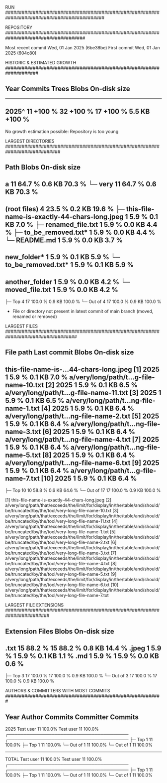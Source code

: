 
RUN ############################################################################################


REPOSITORY #####################################################################################

Most recent commit         Wed, 01 Jan 2025 (6be38be)
First commit               Wed, 01 Jan 2025 (604c80)

HISTORIC & ESTIMATED GROWTH ####################################################################

Year        Commits                  Trees                  Blobs           On-disk size
------------------------------------------------------------------------------------------------
------------------------------------------------------------------------------------------------
2025^            11  +100 %             32  +100 %             17  +100 %         5.5 KB  +100 %
------------------------------------------------------------------------------------------------
No growth estimation possible: Repository is too young

LARGEST DIRECTORIES ############################################################################

Path                                                        Blobs           On-disk size
------------------------------------------------------------------------------------------------
a                                                              11  64.7 %         0.6 KB  70.3 %
└─ very                                                        11  64.7 %         0.6 KB  70.3 %
------------------------------------------------------------------------------------------------
(root files)                                                    4  23.5 %         0.2 KB  19.6 %
├─ this-file-name-is-exactly-44-chars-long.jpeg                 1   5.9 %         0.1 KB   7.0 %
├─ renamed_file.txt                                             1   5.9 %         0.0 KB   4.4 %
├─ to_be_removed.txt*                                           1   5.9 %         0.0 KB   4.4 %
└─ README.md                                                    1   5.9 %         0.0 KB   3.7 %
------------------------------------------------------------------------------------------------
new_folder*                                                     1   5.9 %         0.1 KB   5.9 %
└─ to_be_removed.txt*                                           1   5.9 %         0.1 KB   5.9 %
------------------------------------------------------------------------------------------------
another_folder                                                  1   5.9 %         0.0 KB   4.2 %
└─ moved_file.txt                                               1   5.9 %         0.0 KB   4.2 %
------------------------------------------------------------------------------------------------
├─ Top 4                                                       17 100.0 %         0.9 KB 100.0 %
└─ Out of 4                                                    17 100.0 %         0.9 KB 100.0 %

* File or directory not present in latest commit of main branch (moved, renamed or removed)

LARGEST FILES ##################################################################################

File path                              Last commit          Blobs           On-disk size
------------------------------------------------------------------------------------------------
this-file-name-is-...44-chars-long.jpeg [1]   2025              1   5.9 %         0.1 KB   7.0 %
a/very/long/path/t...g-file-name-10.txt [2]   2025              1   5.9 %         0.1 KB   6.5 %
a/very/long/path/t...g-file-name-11.txt [3]   2025              1   5.9 %         0.1 KB   6.5 %
a/very/long/path/t...ng-file-name-1.txt [4]   2025              1   5.9 %         0.1 KB   6.4 %
a/very/long/path/t...ng-file-name-2.txt [5]   2025              1   5.9 %         0.1 KB   6.4 %
a/very/long/path/t...ng-file-name-3.txt [6]   2025              1   5.9 %         0.1 KB   6.4 %
a/very/long/path/t...ng-file-name-4.txt [7]   2025              1   5.9 %         0.1 KB   6.4 %
a/very/long/path/t...ng-file-name-5.txt [8]   2025              1   5.9 %         0.1 KB   6.4 %
a/very/long/path/t...ng-file-name-6.txt [9]   2025              1   5.9 %         0.1 KB   6.4 %
a/very/long/path/t...g-file-name-7.txt [10]   2025              1   5.9 %         0.1 KB   6.4 %
------------------------------------------------------------------------------------------------
├─ Top 10                                                      10  58.8 %         0.6 KB  64.6 %
└─ Out of 17                                                   17 100.0 %         0.9 KB 100.0 %

[1] this-file-name-is-exactly-44-chars-long.jpeg
[2] a/very/long/path/that/exceeds/the/limit/for/display/in/the/table/and/should/be/truncated/by/the/tool/very-long-file-name-10.txt
[3] a/very/long/path/that/exceeds/the/limit/for/display/in/the/table/and/should/be/truncated/by/the/tool/very-long-file-name-11.txt
[4] a/very/long/path/that/exceeds/the/limit/for/display/in/the/table/and/should/be/truncated/by/the/tool/very-long-file-name-1.txt
[5] a/very/long/path/that/exceeds/the/limit/for/display/in/the/table/and/should/be/truncated/by/the/tool/very-long-file-name-2.txt
[6] a/very/long/path/that/exceeds/the/limit/for/display/in/the/table/and/should/be/truncated/by/the/tool/very-long-file-name-3.txt
[7] a/very/long/path/that/exceeds/the/limit/for/display/in/the/table/and/should/be/truncated/by/the/tool/very-long-file-name-4.txt
[8] a/very/long/path/that/exceeds/the/limit/for/display/in/the/table/and/should/be/truncated/by/the/tool/very-long-file-name-5.txt
[9] a/very/long/path/that/exceeds/the/limit/for/display/in/the/table/and/should/be/truncated/by/the/tool/very-long-file-name-6.txt
[10] a/very/long/path/that/exceeds/the/limit/for/display/in/the/table/and/should/be/truncated/by/the/tool/very-long-file-name-7.txt

LARGEST FILE EXTENSIONS ########################################################################

Extension                            Files                  Blobs           On-disk size
------------------------------------------------------------------------------------------------
.txt                                    15  88.2 %             15  88.2 %         0.8 KB  14.4 %
.jpeg                                    1   5.9 %              1   5.9 %         0.1 KB   1.1 %
.md                                      1   5.9 %              1   5.9 %         0.0 KB   0.6 %
------------------------------------------------------------------------------------------------
├─ Top 3                                17 100.0 %             17 100.0 %         0.9 KB 100.0 %
└─ Out of 3                             17 100.0 %             17 100.0 %         0.9 KB 100.0 %

AUTHORS & COMMITTERS WITH MOST COMMITS #########################################################

Year    Author                   Commits                Committer                Commits
------------------------------------------------------------------------------------------------

2025    Test user                     11  100.0%        Test user                     11  100.0%
        ┌───────────────────────────────────────        ┌───────────────────────────────────────
        ├─ Top 1                      11  100.0%        ├─ Top 1                      11  100.0%
        └─ Out of 1                   11  100.0%        └─ Out of 1                   11  100.0%

------------------------------------------------------------------------------------------------

TOTAL   Test user                     11  100.0%        Test user                     11  100.0%
        ┌───────────────────────────────────────        ┌───────────────────────────────────────
        ├─ Top 1                      11  100.0%        ├─ Top 1                      11  100.0%
        └─ Out of 1                   11  100.0%        └─ Out of 1                   11  100.0%


